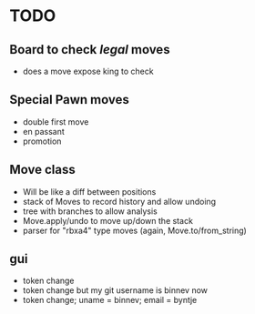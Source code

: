 # TODO

## Board to check _legal_ moves

- does a move expose king to check

## Special Pawn moves

- double first move
- en passant
- promotion

## Move class

- Will be like a diff between positions
- stack of Moves to record history and allow undoing
- tree with branches to allow analysis
- Move.apply/undo to move up/down the stack
- parser for "rbxa4" type moves (again, Move.to/from_string)

## gui

- token change 
- token change but my git username is binnev now
- token change; uname = binnev; email = byntje